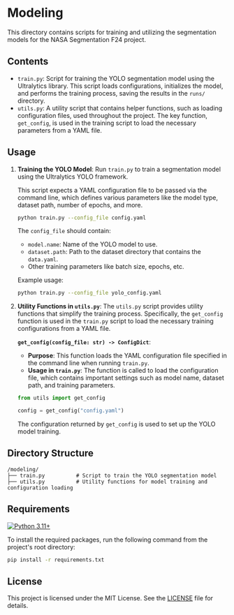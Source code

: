 
# Modeling

This directory contains scripts for training and utilizing the segmentation models for the NASA Segmentation F24 project.

## Contents

- `train.py`: Script for training the YOLO segmentation model using the Ultralytics library. This script loads configurations, initializes the model, and performs the training process, saving the results in the `runs/` directory.
- `utils.py`: A utility script that contains helper functions, such as loading configuration files, used throughout the project. The key function, `get_config`, is used in the training script to load the necessary parameters from a YAML file.

## Usage

1. **Training the YOLO Model**: 
   Run `train.py` to train a segmentation model using the Ultralytics YOLO framework.

   This script expects a YAML configuration file to be passed via the command line, which defines various parameters like the model type, dataset path, number of epochs, and more.
   
   ```sh
   python train.py --config_file config.yaml
   ```

   The `config_file` should contain:
   - `model.name`: Name of the YOLO model to use.
   - `dataset.path`: Path to the dataset directory that contains the `data.yaml`.
   - Other training parameters like batch size, epochs, etc.

   Example usage:
   ```sh
   python train.py --config_file yolo_config.yaml
   ```

2. **Utility Functions in `utils.py`**: 
   The `utils.py` script provides utility functions that simplify the training process. Specifically, the `get_config` function is used in the `train.py` script to load the necessary training configurations from a YAML file. 

   **`get_config(config_file: str) -> ConfigDict`**:
   - **Purpose**: This function loads the YAML configuration file specified in the command line when running `train.py`.
   - **Usage in `train.py`**: The function is called to load the configuration file, which contains important settings such as model name, dataset path, and training parameters.
   
   ```python
   from utils import get_config

   config = get_config("config.yaml")
   ```

   The configuration returned by `get_config` is used to set up the YOLO model training.

## Directory Structure

```
/modeling/
├── train.py          # Script to train the YOLO segmentation model
├── utils.py          # Utility functions for model training and configuration loading
```

## Requirements

[![Python 3.11+](https://img.shields.io/badge/python-3.11-blue.svg)](https://www.python.org/downloads/release/python-311/)

To install the required packages, run the following command from the project's root directory:

```sh
pip install -r requirements.txt
```

## License

This project is licensed under the MIT License. See the [LICENSE](../LICENSE) file for details.
